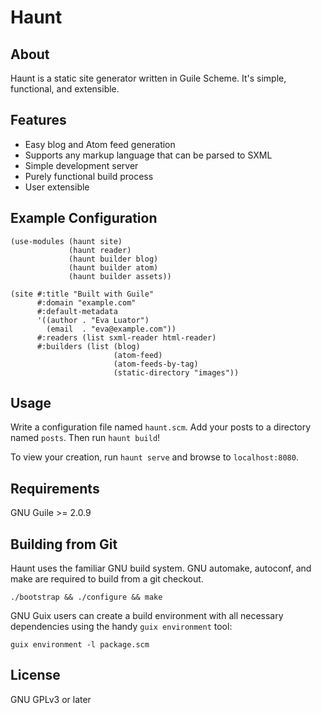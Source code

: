 Haunt
=====

About
-----

Haunt is a static site generator written in Guile Scheme.  It's
simple, functional, and extensible.

Features
--------

* Easy blog and Atom feed generation
* Supports any markup language that can be parsed to SXML
* Simple development server
* Purely functional build process
* User extensible

Example Configuration
---------------------

```
(use-modules (haunt site)
             (haunt reader)
             (haunt builder blog)
             (haunt builder atom)
             (haunt builder assets))

(site #:title "Built with Guile"
      #:domain "example.com"
      #:default-metadata
      '((author . "Eva Luator")
        (email  . "eva@example.com"))
      #:readers (list sxml-reader html-reader)
      #:builders (list (blog)
                       (atom-feed)
                       (atom-feeds-by-tag)
                       (static-directory "images"))
```

Usage
-----

Write a configuration file named `haunt.scm`.  Add your posts to a
directory named `posts`.  Then run `haunt build`!

To view your creation, run `haunt serve` and browse to
`localhost:8080`.

Requirements
------------

GNU Guile >= 2.0.9

Building from Git
-----------------

Haunt uses the familiar GNU build system.  GNU automake, autoconf, and
make are required to build from a git checkout.

```
./bootstrap && ./configure && make
```

GNU Guix users can create a build environment with all necessary
dependencies using the handy `guix environment` tool:

```
guix environment -l package.scm
```

License
-------

GNU GPLv3 or later

